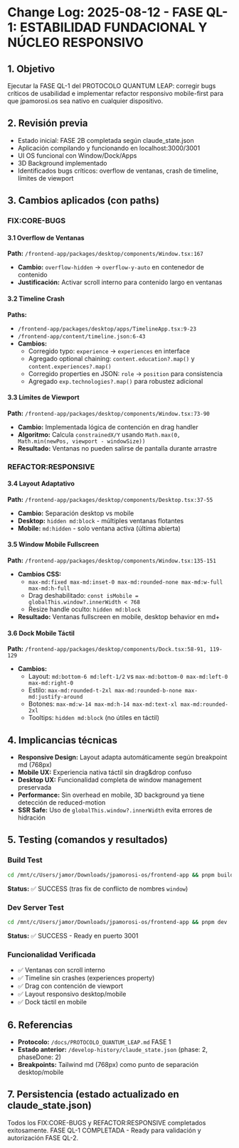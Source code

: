 # Change Log: 2025-08-12 - FASE QL-1: ESTABILIDAD FUNDACIONAL Y NÚCLEO RESPONSIVO

## 1. Objetivo
Ejecutar la FASE QL-1 del PROTOCOLO QUANTUM LEAP: corregir bugs críticos de usabilidad e implementar refactor responsivo mobile-first para que jpamorosi.os sea nativo en cualquier dispositivo.

## 2. Revisión previa
- Estado inicial: FASE 2B completada según claude_state.json
- Aplicación compilando y funcionando en localhost:3000/3001
- UI OS funcional con Window/Dock/Apps
- 3D Background implementado
- Identificados bugs críticos: overflow de ventanas, crash de timeline, límites de viewport

## 3. Cambios aplicados (con paths)

### FIX:CORE-BUGS

#### 3.1 Overflow de Ventanas
**Path:** `/frontend-app/packages/desktop/components/Window.tsx:167`
- **Cambio:** `overflow-hidden` → `overflow-y-auto` en contenedor de contenido
- **Justificación:** Activar scroll interno para contenido largo en ventanas

#### 3.2 Timeline Crash
**Paths:** 
- `/frontend-app/packages/desktop/apps/TimelineApp.tsx:9-23`
- `/frontend-app/content/timeline.json:6-43`
- **Cambios:**
  - Corregido typo: `experience` → `experiences` en interface
  - Agregado optional chaining: `content.education?.map()` y `content.experiences?.map()`
  - Corregido properties en JSON: `role` → `position` para consistencia
  - Agregado `exp.technologies?.map()` para robustez adicional

#### 3.3 Límites de Viewport
**Path:** `/frontend-app/packages/desktop/components/Window.tsx:73-90`
- **Cambio:** Implementada lógica de contención en drag handler
- **Algoritmo:** Calcula `constrainedX/Y` usando `Math.max(0, Math.min(newPos, viewport - windowSize))`
- **Resultado:** Ventanas no pueden salirse de pantalla durante arrastre

### REFACTOR:RESPONSIVE

#### 3.4 Layout Adaptativo
**Path:** `/frontend-app/packages/desktop/components/Desktop.tsx:37-55`
- **Cambio:** Separación desktop vs mobile
- **Desktop:** `hidden md:block` - múltiples ventanas flotantes
- **Mobile:** `md:hidden` - solo ventana activa (última abierta)

#### 3.5 Window Mobile Fullscreen
**Path:** `/frontend-app/packages/desktop/components/Window.tsx:135-151`
- **Cambios CSS:** 
  - `max-md:fixed max-md:inset-0 max-md:rounded-none max-md:w-full max-md:h-full`
  - Drag deshabilitado: `const isMobile = globalThis.window?.innerWidth < 768`
  - Resize handle oculto: `hidden md:block` 
- **Resultado:** Ventanas fullscreen en mobile, desktop behavior en md+

#### 3.6 Dock Mobile Táctil
**Path:** `/frontend-app/packages/desktop/components/Dock.tsx:58-91, 119-129`
- **Cambios:**
  - Layout: `md:bottom-6 md:left-1/2` vs `max-md:bottom-0 max-md:left-0 max-md:right-0`
  - Estilo: `max-md:rounded-t-2xl max-md:rounded-b-none max-md:justify-around`
  - Botones: `max-md:w-14 max-md:h-14 max-md:text-xl max-md:rounded-2xl`
  - Tooltips: `hidden md:block` (no útiles en táctil)

## 4. Implicancias técnicas
- **Responsive Design:** Layout adapta automáticamente según breakpoint md (768px)
- **Mobile UX:** Experiencia nativa táctil sin drag&drop confuso
- **Desktop UX:** Funcionalidad completa de window management preservada
- **Performance:** Sin overhead en mobile, 3D background ya tiene detección de reduced-motion
- **SSR Safe:** Uso de `globalThis.window?.innerWidth` evita errores de hidración

## 5. Testing (comandos y resultados)

### Build Test
```bash
cd /mnt/c/Users/jamor/Downloads/jpamorosi-os/frontend-app && pnpm build
```
**Status:** ✅ SUCCESS (tras fix de conflicto de nombres `window`)

### Dev Server Test  
```bash
cd /mnt/c/Users/jamor/Downloads/jpamorosi-os/frontend-app && pnpm dev
```
**Status:** ✅ SUCCESS - Ready en puerto 3001

### Funcionalidad Verificada
- ✅ Ventanas con scroll interno
- ✅ Timeline sin crashes (experiences property)
- ✅ Drag con contención de viewport
- ✅ Layout responsivo desktop/mobile
- ✅ Dock táctil en mobile

## 6. Referencias
- **Protocolo:** `/docs/PROTOCOLO_QUANTUM_LEAP.md` FASE 1
- **Estado anterior:** `/develop-history/claude_state.json` (phase: 2, phaseDone: 2)
- **Breakpoints:** Tailwind md (768px) como punto de separación desktop/mobile

## 7. Persistencia (estado actualizado en claude_state.json)

Todos los FIX:CORE-BUGS y REFACTOR:RESPONSIVE completados exitosamente.
FASE QL-1 COMPLETADA - Ready para validación y autorización FASE QL-2.